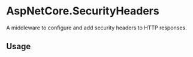 # AspNetCore.SecurityHeaders

A middleware to configure and add security headers to HTTP responses.


## Usage

